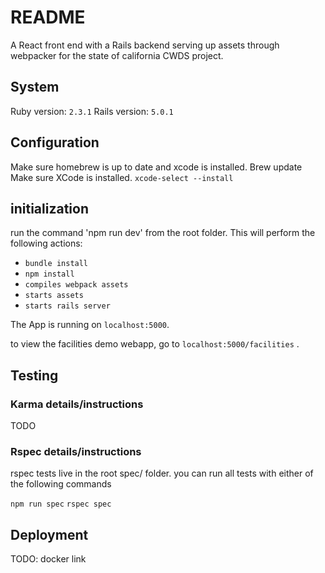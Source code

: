 # README

A React front end with a Rails backend serving up assets through webpacker for the state of california CWDS project.

## System 
Ruby version: `2.3.1`
Rails version: `5.0.1`

## Configuration 
Make sure homebrew is up to date and xcode is installed. 
Brew update 
Make sure XCode is installed. 
`xcode-select --install`

## initialization

run the command 'npm run dev' from the root folder. This will perform the following actions:
 - `bundle install`
 - `npm install `
 - `compiles webpack assets`
 - `starts assets` 
 - `starts rails server`

The App is running on 
`localhost:5000`. 

to view the facilities demo webapp, go to
`localhost:5000/facilities` .

## Testing 

### Karma details/instructions
TODO

### Rspec details/instructions
 rspec tests live in the root spec/ folder. you can run all tests with either of the following commands
 
 `npm run spec`
 `rspec spec`


## Deployment 
TODO: docker link
